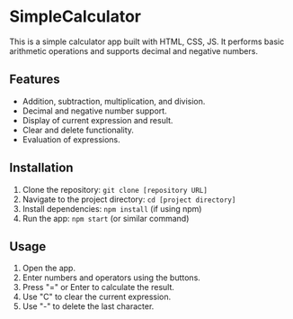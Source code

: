 # SimpleCalculator

This is a simple calculator app built with HTML, CSS, JS. It performs basic arithmetic operations and supports decimal and negative numbers.

## Features

*   Addition, subtraction, multiplication, and division.
*   Decimal and negative number support.
*   Display of current expression and result.
*   Clear and delete functionality.
*   Evaluation of expressions.

## Installation

1.  Clone the repository: `git clone [repository URL]`
2.  Navigate to the project directory: `cd [project directory]`
3.  Install dependencies: `npm install` (if using npm)
4.  Run the app: `npm start` (or similar command)

## Usage

1.  Open the app.
2.  Enter numbers and operators using the buttons.
3.  Press "=" or Enter to calculate the result.
4.  Use "C" to clear the current expression.
5.  Use "-" to delete the last character.
